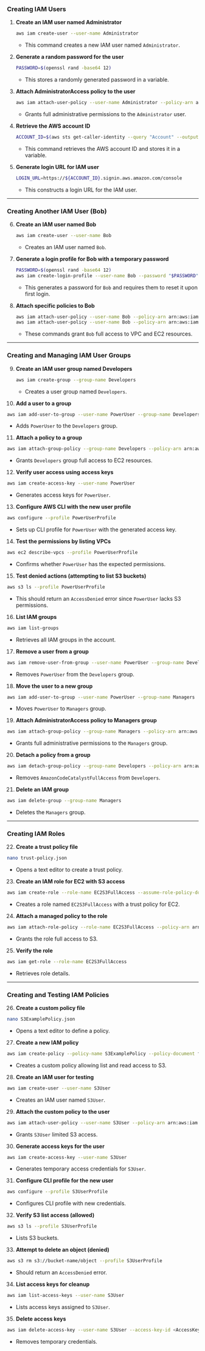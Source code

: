 

### **Creating IAM Users**
1. **Create an IAM user named Administrator**  
   ```sh
   aws iam create-user --user-name Administrator
   ```
   - This command creates a new IAM user named `Administrator`.

2. **Generate a random password for the user**  
   ```sh
   PASSWORD=$(openssl rand -base64 12)
   ```
   - This stores a randomly generated password in a variable.

3. **Attach AdministratorAccess policy to the user**  
   ```sh
   aws iam attach-user-policy --user-name Administrator --policy-arn arn:aws:iam::aws:policy/AdministratorAccess
   ```
   - Grants full administrative permissions to the `Administrator` user.

4. **Retrieve the AWS account ID**  
   ```sh
   ACCOUNT_ID=$(aws sts get-caller-identity --query "Account" --output text)
   ```
   - This command retrieves the AWS account ID and stores it in a variable.

5. **Generate login URL for IAM user**  
   ```sh
   LOGIN_URL=https://${ACCOUNT_ID}.signin.aws.amazon.com/console
   ```
   - This constructs a login URL for the IAM user.

---

### **Creating Another IAM User (Bob)**
6. **Create an IAM user named Bob**  
   ```sh
   aws iam create-user --user-name Bob
   ```
   - Creates an IAM user named `Bob`.

7. **Generate a login profile for Bob with a temporary password**  
   ```sh
   PASSWORD=$(openssl rand -base64 12)
   aws iam create-login-profile --user-name Bob --password "$PASSWORD" --password-reset-required
   ```
   - This generates a password for `Bob` and requires them to reset it upon first login.

8. **Attach specific policies to Bob**  
   ```sh
   aws iam attach-user-policy --user-name Bob --policy-arn arn:aws:iam::aws:policy/AmazonVPCFullAccess
   aws iam attach-user-policy --user-name Bob --policy-arn arn:aws:iam::aws:policy/AmazonEC2FullAccess
   ```
   - These commands grant `Bob` full access to VPC and EC2 resources.

---

### **Creating and Managing IAM User Groups**
9. **Create an IAM user group named Developers**  
   ```sh
   aws iam create-group --group-name Developers
   ```
   - Creates a user group named `Developers`.

10. **Add a user to a group**  
   ```sh
   aws iam add-user-to-group --user-name PowerUser --group-name Developers
   ```
   - Adds `PowerUser` to the `Developers` group.

11. **Attach a policy to a group**  
   ```sh
   aws iam attach-group-policy --group-name Developers --policy-arn arn:aws:iam::aws:policy/AmazonEC2FullAccess
   ```
   - Grants `Developers` group full access to EC2 resources.

12. **Verify user access using access keys**  
   ```sh
   aws iam create-access-key --user-name PowerUser
   ```
   - Generates access keys for `PowerUser`.

13. **Configure AWS CLI with the new user profile**  
   ```sh
   aws configure --profile PowerUserProfile
   ```
   - Sets up CLI profile for `PowerUser` with the generated access key.

14. **Test the permissions by listing VPCs**  
   ```sh
   aws ec2 describe-vpcs --profile PowerUserProfile
   ```
   - Confirms whether `PowerUser` has the expected permissions.

15. **Test denied actions (attempting to list S3 buckets)**  
   ```sh
   aws s3 ls --profile PowerUserProfile
   ```
   - This should return an `AccessDenied` error since `PowerUser` lacks S3 permissions.

16. **List IAM groups**  
   ```sh
   aws iam list-groups
   ```
   - Retrieves all IAM groups in the account.

17. **Remove a user from a group**  
   ```sh
   aws iam remove-user-from-group --user-name PowerUser --group-name Developers
   ```
   - Removes `PowerUser` from the `Developers` group.

18. **Move the user to a new group**  
   ```sh
   aws iam add-user-to-group --user-name PowerUser --group-name Managers
   ```
   - Moves `PowerUser` to `Managers` group.

19. **Attach AdministratorAccess policy to Managers group**  
   ```sh
   aws iam attach-group-policy --group-name Managers --policy-arn arn:aws:iam::aws:policy/AdministratorAccess
   ```
   - Grants full administrative permissions to the `Managers` group.

20. **Detach a policy from a group**  
   ```sh
   aws iam detach-group-policy --group-name Developers --policy-arn arn:aws:iam::aws:policy/AmazonCodeCatalystFullAccess
   ```
   - Removes `AmazonCodeCatalystFullAccess` from `Developers`.

21. **Delete an IAM group**  
   ```sh
   aws iam delete-group --group-name Managers
   ```
   - Deletes the `Managers` group.

---

### **Creating IAM Roles**
22. **Create a trust policy file**  
   ```sh
   nano trust-policy.json
   ```
   - Opens a text editor to create a trust policy.

23. **Create an IAM role for EC2 with S3 access**  
   ```sh
   aws iam create-role --role-name EC2S3FullAccess --assume-role-policy-document file://trust-policy.json
   ```
   - Creates a role named `EC2S3FullAccess` with a trust policy for EC2.

24. **Attach a managed policy to the role**  
   ```sh
   aws iam attach-role-policy --role-name EC2S3FullAccess --policy-arn arn:aws:iam::aws:policy/AmazonS3FullAccess
   ```
   - Grants the role full access to S3.

25. **Verify the role**  
   ```sh
   aws iam get-role --role-name EC2S3FullAccess
   ```
   - Retrieves role details.

---

### **Creating and Testing IAM Policies**
26. **Create a custom policy file**  
   ```sh
   nano S3ExamplePolicy.json
   ```
   - Opens a text editor to define a policy.

27. **Create a new IAM policy**  
   ```sh
   aws iam create-policy --policy-name S3ExamplePolicy --policy-document file://S3ExamplePolicy.json
   ```
   - Creates a custom policy allowing list and read access to S3.

28. **Create an IAM user for testing**  
   ```sh
   aws iam create-user --user-name S3User
   ```
   - Creates an IAM user named `S3User`.

29. **Attach the custom policy to the user**  
   ```sh
   aws iam attach-user-policy --user-name S3User --policy-arn arn:aws:iam::$ACCOUNT_ID:policy/S3ExamplePolicy
   ```
   - Grants `S3User` limited S3 access.

30. **Generate access keys for the user**  
   ```sh
   aws iam create-access-key --user-name S3User
   ```
   - Generates temporary access credentials for `S3User`.

31. **Configure CLI profile for the new user**  
   ```sh
   aws configure --profile S3UserProfile
   ```
   - Configures CLI profile with new credentials.

32. **Verify S3 list access (allowed)**  
   ```sh
   aws s3 ls --profile S3UserProfile
   ```
   - Lists S3 buckets.

33. **Attempt to delete an object (denied)**  
   ```sh
   aws s3 rm s3://bucket-name/object --profile S3UserProfile
   ```
   - Should return an `AccessDenied` error.

34. **List access keys for cleanup**  
   ```sh
   aws iam list-access-keys --user-name S3User
   ```
   - Lists access keys assigned to `S3User`.

35. **Delete access keys**  
   ```sh
   aws iam delete-access-key --user-name S3User --access-key-id <AccessKeyId>
   ```
   - Removes temporary credentials.
